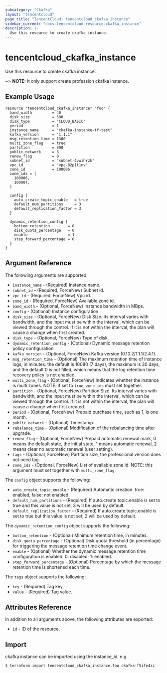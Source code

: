```yaml
---
subcategory: "Ckafka"
layout: "tencentcloud"
page_title: "TencentCloud: tencentcloud_ckafka_instance"
sidebar_current: "docs-tencentcloud-resource-ckafka_instance"
description: |-
  Use this resource to create ckafka instance.
---
```


# tencentcloud_ckafka_instance

Use this resource to create ckafka instance.

~> **NOTE:** It only support create profession ckafka instance.

## Example Usage

```hcl
resource "tencentcloud_ckafka_instance" "foo" {
  band_width         = 40
  disk_size          = 500
  disk_type          = "CLOUD_BASIC"
  period             = 1
  instance_name      = "ckafka-instance-tf-test"
  kafka_version      = "1.1.1"
  msg_retention_time = 1300
  multi_zone_flag    = true
  partition          = 800
  public_network     = 3
  renew_flag         = 0
  subnet_id          = "subnet-4vwihrzk"
  vpc_id             = "vpc-82p1t1nv"
  zone_id            = 100006
  zone_ids = [
    100006,
    100007,
  ]

  config {
    auto_create_topic_enable   = true
    default_num_partitions     = 3
    default_replication_factor = 3
  }

  dynamic_retention_config {
    bottom_retention        = 0
    disk_quota_percentage   = 0
    enable                  = 1
    step_forward_percentage = 0
  }
}
```

## Argument Reference

The following arguments are supported:

* `instance_name` - (Required) Instance name.
* `subnet_id` - (Required, ForceNew) Subnet id.
* `vpc_id` - (Required, ForceNew) Vpc id.
* `zone_id` - (Required, ForceNew) Available zone id.
* `band_width` - (Optional, ForceNew) Instance bandwidth in MBps.
* `config` - (Optional) Instance configuration.
* `disk_size` - (Optional, ForceNew) Disk Size. Its interval varies with bandwidth, and the input must be within the interval, which can be viewed through the control. If it is not within the interval, the plan will cause a change when first created.
* `disk_type` - (Optional, ForceNew) Type of disk.
* `dynamic_retention_config` - (Optional) Dynamic message retention policy configuration.
* `kafka_version` - (Optional, ForceNew) Kafka version (0.10.2/1.1.1/2.4.1).
* `msg_retention_time` - (Optional) The maximum retention time of instance logs, in minutes. the default is 10080 (7 days), the maximum is 30 days, and the default 0 is not filled, which means that the log retention time recovery policy is not enabled.
* `multi_zone_flag` - (Optional, ForceNew) Indicates whether the instance is multi zones. NOTE: if set to `true`, `zone_ids` must set together.
* `partition` - (Optional, ForceNew) Partition Size. Its interval varies with bandwidth, and the input must be within the interval, which can be viewed through the control. If it is not within the interval, the plan will cause a change when first created.
* `period` - (Optional, ForceNew) Prepaid purchase time, such as 1, is one month.
* `public_network` - (Optional) Timestamp.
* `rebalance_time` - (Optional) Modification of the rebalancing time after upgrade.
* `renew_flag` - (Optional, ForceNew) Prepaid automatic renewal mark, 0 means the default state, the initial state, 1 means automatic renewal, 2 means clear no automatic renewal (user setting).
* `tags` - (Optional, ForceNew) Partition size, the professional version does not need tag.
* `zone_ids` - (Optional, ForceNew) List of available zone id. NOTE: this argument must set together with `multi_zone_flag`.

The `config` object supports the following:

* `auto_create_topic_enable` - (Required) Automatic creation. true: enabled, false: not enabled.
* `default_num_partitions` - (Required) If auto.create.topic.enable is set to true and this value is not set, 3 will be used by default.
* `default_replication_factor` - (Required) If auto.create.topic.enable is set to true but this value is not set, 2 will be used by default.

The `dynamic_retention_config` object supports the following:

* `bottom_retention` - (Optional) Minimum retention time, in minutes.
* `disk_quota_percentage` - (Optional) Disk quota threshold (in percentage) for triggering the message retention time change event.
* `enable` - (Optional) Whether the dynamic message retention time configuration is enabled. 0: disabled; 1: enabled.
* `step_forward_percentage` - (Optional) Percentage by which the message retention time is shortened each time.

The `tags` object supports the following:

* `key` - (Required) Tag key.
* `value` - (Required) Tag value.

## Attributes Reference

In addition to all arguments above, the following attributes are exported:

* `id` - ID of the resource.



## Import

ckafka instance can be imported using the instance_id, e.g.

```
$ terraform import tencentcloud_ckafka_instance.foo ckafka-f9ife4zz
```

